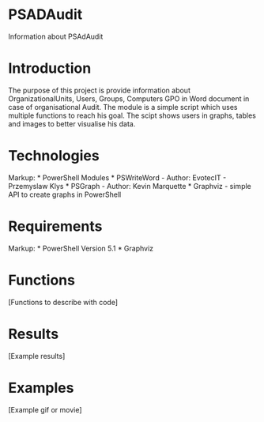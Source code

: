# PSADAudit
Information about PSAdAudit
# Introduction
The purpose of this project is provide information about OrganizationalUnits, Users, Groups, Computers GPO in Word document in case of organisational Audit. The module is a simple script which uses multiple functions to reach his goal. The scipt shows users in graphs, tables and images to better visualise his data.
# Technologies
Markup: * PowerShell Modules
            * PSWriteWord - Author: EvotecIT - Przemyslaw Klys
            * PSGraph - Author: Kevin Marquette
        * Graphviz - simple API to create graphs in PowerShell
# Requirements
Markup: * PowerShell Version 5.1
        * Graphviz
# Functions
[Functions to describe with code]
# Results
[Example results]
# Examples
[Example gif or movie]